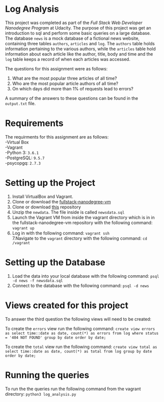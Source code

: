 # Log Analysis
This project was completed as part of the _Full Stack Web Developer Nanodegree Program_ at Udacity. The purpose of this project was get an introduction to sql and perform some basic queries on a large database. The database `news` is a mock database of a fictional news website, containing three tables `authors`, `articles` and `log`. The `authors` table holds information pertaining to the various authors, while the `articles` table hold information about each article like the author, title, body and time and the `log` table keeps a record of when each articles was accessed.

The questions for this assignment were as follows:
1. What are the most popular three articles of all time? 
2. Who are the most popular article authors of all time?
3. On which days did more than 1% of requests lead to errors?  

A summary of the answers to these questions can be found in the `output.txt` file. 

# Requirements
The requirments for this assignment are as follows:  
-Virtual Box  
-Vagrant  
-Python 3: `3.6.1`  
-PostgreSQL: `9.5.7`  
-psycopgq: `2.7.3`  

# Setting up the Project
1. Install VirtualBox and Vagrant.
2. Clone or download the [fullstack-nanodegree-vm](https://github.com/udacity/fullstack-nanodegree-vm) 
3. Clone or download [this](https://github.com/andrew-hart/log_analysis) repository
4. Unzip the `newdata`. The file inside is called `newsdata.sql`
5. Launch the Vagrant VM from inside the vagrant directory which is in in the fullstack-nanodegree-vm repository with the following command: `vagrant up`
6. Log in with the following command: `vagrant ssh`  
7.Navigate to the `vagrant` directory with the following command: `cd /vagrant`

# Setting up the Database
1. Load the data into your local database with the following command: `psql -d news -f newsdata.sql`
2. Connect to the database with the following command: `psql -d news`

# Views created for this project
To answer the third question the following views will need to be created:

To create the `errors` view run the following command:
`create view errors as select time::date as date, count(*) as errors from log where status = '404 NOT FOUND' group by date order by date;`  

To create the `total` view run the following command:
`create view total as select time::date as date, count(*) as total from log group by date order by date;`

# Running the queries
To run the the queries run the following command from the vagrant directory:
`python3 log_analysis.py`


